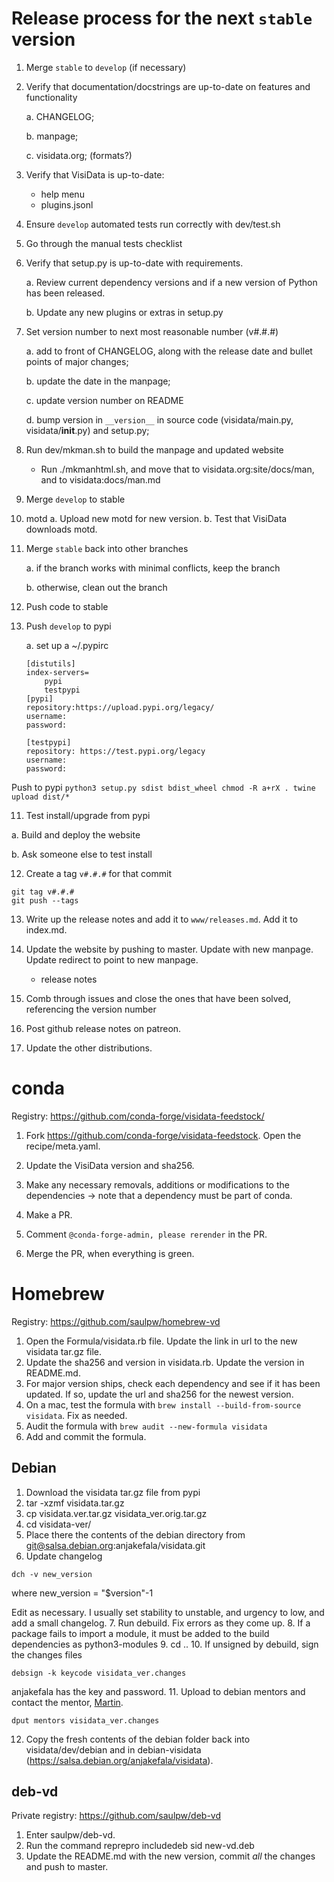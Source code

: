 # Release process for the next `stable` version

1. Merge `stable` to `develop` (if necessary)

2. Verify that documentation/docstrings are up-to-date on features and functionality

    a. CHANGELOG;

    b. manpage;

    c. visidata.org; (formats?)

3. Verify that VisiData is up-to-date:
    * help menu
    * plugins.jsonl

3. Ensure `develop` automated tests run correctly with dev/test.sh

4. Go through the manual tests checklist

5. Verify that setup.py is up-to-date with requirements.

    a. Review current dependency versions and if a new version of Python has been released.

    b. Update any new plugins or extras in setup.py

5. Set version number to next most reasonable number (v#.#.#)

   a. add to front of CHANGELOG, along with the release date and bullet points of major changes;

   b. update the date in the manpage;

   c. update version number on README

   d. bump version in `__version__` in source code (visidata/main.py, visidata/__init__.py) and setup.py;

6. Run dev/mkman.sh to build the manpage and updated website
    - Run ./mkmanhtml.sh, and move that to visidata.org:site/docs/man, and to visidata:docs/man.md

7. Merge `develop` to stable

14. motd
    a. Upload new motd for new version.
    b. Test that VisiData downloads motd.


8. Merge `stable` back into other branches

    a. if the branch works with minimal conflicts, keep the branch

    b. otherwise, clean out the branch


9. Push code to stable

10. Push `develop` to pypi

    a. set up a ~/.pypirc

    ```
    [distutils]
    index-servers=
        pypi
        testpypi
    [pypi]
    repository:https://upload.pypi.org/legacy/
    username:
    password:

    [testpypi]
    repository: https://test.pypi.org/legacy
    username:
    password:
    ```


  Push to pypi
    ```
    python3 setup.py sdist bdist_wheel
    chmod -R a+rX .
    twine upload dist/*
    ```

11. Test install/upgrade from pypi

  a. Build and deploy the website

   b. Ask someone else to test install

12. Create a tag `v#.#.#` for that commit

```
git tag v#.#.#
git push --tags
```

13. Write up the release notes and add it to `www/releases.md`. Add it to index.md.


15. Update the website by pushing to master. Update with new manpage. Update redirect to point to new manpage.
    - release notes

16. Comb through issues and close the ones that have been solved, referencing the version number

17. Post github release notes on patreon.

18. Update the other distributions.

# conda

Registry: https://github.com/conda-forge/visidata-feedstock/

1. Fork https://github.com/conda-forge/visidata-feedstock. Open the recipe/meta.yaml.

2. Update the VisiData version and sha256.

3. Make any necessary removals, additions or modifications to the dependencies -> note that a dependency must be part of conda.

4. Make a PR.

5. Comment `@conda-forge-admin, please rerender` in the PR.

6. Merge the PR, when everything is green.


# Homebrew

Registry: https://github.com/saulpw/homebrew-vd

1. Open the Formula/visidata.rb file. Update the link in url to the new visidata tar.gz file.
2. Update the sha256 and version in visidata.rb. Update the version in README.md.
3. For major version ships, check each dependency and see if it has been updated. If so, update the url and sha256 for the newest version.
4. On a mac, test the formula with `brew install --build-from-source visidata`. Fix as needed.
5. Audit the formula with `brew audit --new-formula visidata`
6. Add and commit the formula.

## Debian
1. Download the visidata tar.gz file from pypi
2. tar -xzmf visidata.tar.gz
3. cp visidata.ver.tar.gz visidata_ver.orig.tar.gz
4. cd visidata-ver/
5. Place there the contents of the debian directory from git@salsa.debian.org:anjakefala/visidata.git
6. Update changelog
```
dch -v new_version
```

where new_version = "$version"-1

Edit as necessary. I usually set stability to unstable, and urgency to low, and add a small changelog.
7. Run debuild. Fix errors as they come up.
8. If a package fails to import a module, it must be added to the build dependencies as python3-modules
9. cd ..
10. If unsigned by debuild, sign the changes files
```
debsign -k keycode visidata_ver.changes
```

anjakefala has the key and password.
11. Upload to debian mentors and contact the mentor, [Martin](https://qa.debian.org/developer.php?email=debacle%40debian.org).
```
dput mentors visidata_ver.changes
```

12. Copy the fresh contents of the debian folder back into visidata/dev/debian and in debian-visidata (https://salsa.debian.org/anjakefala/visidata).

## deb-vd
Private registry: https://github.com/saulpw/deb-vd
1. Enter saulpw/deb-vd.
2. Run the command reprepro includedeb sid new-vd.deb
3. Update the README.md with the new version, commit *all* the changes and push to master.
